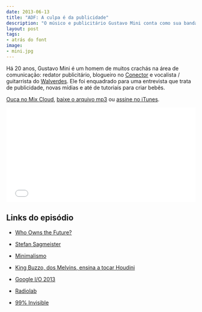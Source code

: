 ```yaml
---
date: 2013-06-13
title: "ADF: A culpa é da publicidade"
description: "O músico e publicitário Gustavo Mini conta como sua banda, o Walverdes, o ajudou a se preparar para as mudanças radicais que vêm acontecendo na sua profissão"
layout: post
tags: 
- atrás do font
image:
- mini.jpg
---
```


Há 20 anos, Gustavo Mini é um homem de muitos crachás na área de comunicação: redator publicitário, blogueiro no [Conector](http://www.oesquema.com.br/conector/) e vocalista / guitarrista do [Walverdes](https://www.facebook.com/walverdes). Ele foi enquadrado para uma entrevista que trata de publicidade, novas mídias e até de tutoriais para criar bebês.

[Ouça no Mix Cloud](http://www.mixcloud.com/eduf/a-culpa-%C3%A9-sempre-dos-publicit%C3%A1rios-entrevista-com-gustavo-mini/), [baixe o arquivo mp3](http://www.mediafire.com/?c88lvqy45cxlq9k) ou [assine no iTunes](https://itunes.apple.com/br/podcast/atras-do-front/id655119629?l=en).

<iframe width="100%" height="250" src="//www.mixcloud.com/widget/iframe/?feed=http%3A%2F%2Fwww.mixcloud.com%2Feduf%2Fa-culpa-%25C3%25A9-sempre-dos-publicit%25C3%25A1rios-entrevista-com-gustavo-mini%2F&embed_uuid=8c3c654d-aa17-437f-b5a2-89fc2a16b7f2&stylecolor=&embed_type=widget_standard" frameborder="0"></iframe>

## Links do episódio

* [Who Owns the Future?](http://amzn.to/12DkX8x)

* [Stefan Sagmeister](https://en.wikipedia.org/wiki/Stefan_Sagmeister)

* [Minimalismo](http://www.oesquema.com.br/conector/category/minimalismo)

* [King Buzzo, dos Melvins, ensina a tocar Houdini](https://www.youtube.com/watch?v=RHSvjS4JQSQ)

* [Google I/O 2013](https://developers.google.com/events/io/)

* [Radiolab](http://www.radiolab.org/)

* [99% Invisible](http://99percentinvisible.org/)